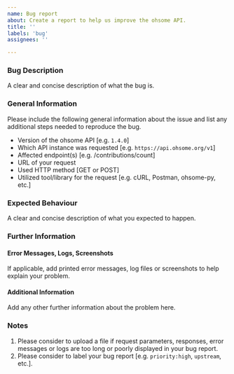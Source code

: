 ```yaml
---
name: Bug report
about: Create a report to help us improve the ohsome API.
title: ''
labels: 'bug'
assignees: ''

---
```


### Bug Description
A clear and concise description of what the bug is.

### General Information
Please include the following general information about the issue and list any additional steps needed to reproduce the bug.
 - Version of the ohsome API [e.g. `1.4.0`]
 - Which API instance was requested [e.g. `https://api.ohsome.org/v1`]
 - Affected endpoint(s) [e.g. /contributions/count]
 - URL of your request
 - Used HTTP method [GET or POST]
 - Utilized tool/library for the request [e.g. cURL, Postman, ohsome-py, etc.]

### Expected Behaviour
A clear and concise description of what you expected to happen.

### Further Information

#### Error Messages, Logs, Screenshots
If applicable, add printed error messages, log files or screenshots to help explain your problem.

#### Additional Information
Add any other further information about the problem here.

### Notes
1. Please consider to upload a file if request parameters, responses, error messages or logs are too long or poorly displayed in your bug report.
2. Please consider to label your bug report [e.g. `priority:high`, `upstream`, etc.].

